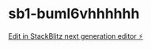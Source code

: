 # sb1-buml6vhhhhhh

[Edit in StackBlitz next generation editor ⚡️](https://stackblitz.com/~/github.com/Yazzthemusician/sb1-buml6vhhhhhh)